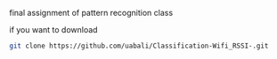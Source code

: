 final assignment of pattern recognition class


if you want to download

```bash
git clone https://github.com/uabali/Classification-Wifi_RSSI-.git
